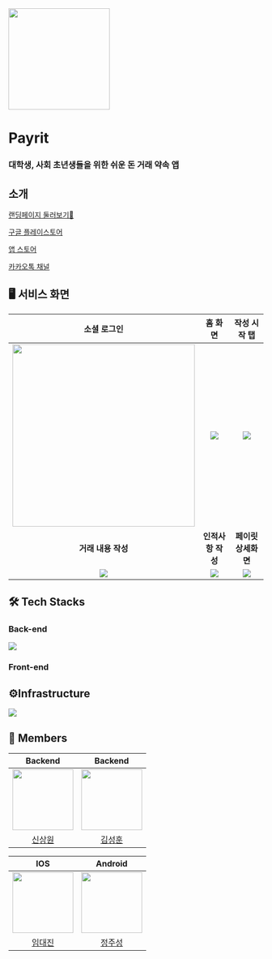 <img src="https://github.com/AlltimeOwl/PayRit-iOS/assets/115560272/baa56c68-04b4-457d-858a-200f63a39a97" width="200" height="200">

# Payrit
### 대학생, 사회 초년생들을 위한 쉬운 돈 거래 약속 앱

## 소개
[랜딩페이지 둘러보기👀](https://payrit.info)

[구글 플레이스토어](https://play.google.com/store/apps/details?id=com.alltimeowl.payrit)

[앱 스토어](https://apps.apple.com/kr/app/%ED%8E%98%EC%9D%B4%EB%A6%BF-payrit/id6480038044)

[카카오톡 채널](https://pf.kakao.com/_djxmxiG)

## 🖥 서비스 화면
|소셜 로그인|홈 화면|작성 시작 탭|
|:-:|:-:|:-:|
|<img src="https://github.com/AlltimeOwl/PayRit-iOS/assets/115560272/ef2880bc-8ee3-4385-806a-3b52a76362d0" width="360">|<img src="https://github.com/AlltimeOwl/Backend/assets/39723465/505c63f6-fc19-482b-aa08-d8b6413ed0b1">|<img src="https://github.com/AlltimeOwl/Backend/assets/39723465/b1ba1bb3-7e94-42d7-b1a1-1a1001734ff1">
|<b>거래 내용 작성</b>|<b>인적사항 작성</b>|<b>페이릿 상세화면</b>|
|<img src="https://github.com/AlltimeOwl/Backend/assets/39723465/ee582927-8b86-4a78-9918-964b848e38d4">|<img src="https://github.com/AlltimeOwl/Backend/assets/39723465/749bd7b0-6d8d-4c14-bcc3-4420aa0047fe">|<img src="https://github.com/AlltimeOwl/Backend/assets/39723465/f6258b41-ec99-4630-b817-aefc005377f6">|

## 🛠 Tech Stacks

### Back-end
<img src="https://github.com/AlltimeOwl/Backend/assets/39723465/5e838587-5c23-4b82-8eff-4f3157cd74d3">

### Front-end

## ⚙️Infrastructure
<img src="https://github.com/AlltimeOwl/Backend/assets/39723465/6997e37e-2b66-4ed6-a827-f76e8ddfe989">

## 👥 Members
|                            Backend                          |                                Backend                                |       
|:------------------------------------------------------------------------:|:---------------------------------------------------------------------:| 
| <img src="https://github.com/Shin-sangwon.png" width="120" height="120"> | <img src="https://github.com/SeoMoonk.png" width="120" height="120"> | 
|                  [신상원](https://github.com/Shin-sangwon)                  |                  [김성훈](https://github.com/SeoMoonk)                   |

|                                   IOS                                    |                                Android                                |       
|:------------------------------------------------------------------------:|:---------------------------------------------------------------------:| 
| <img src="https://github.com/DAEJINLIM.png" width="120" height="120"> | <img src="https://github.com/wjdwntjd55.png" width="120" height="120"> | 
|                   [임대진](https://github.com/DAEJINLIM)                    |                  [정주성](https://github.com/wjdwntjd55)                  |
